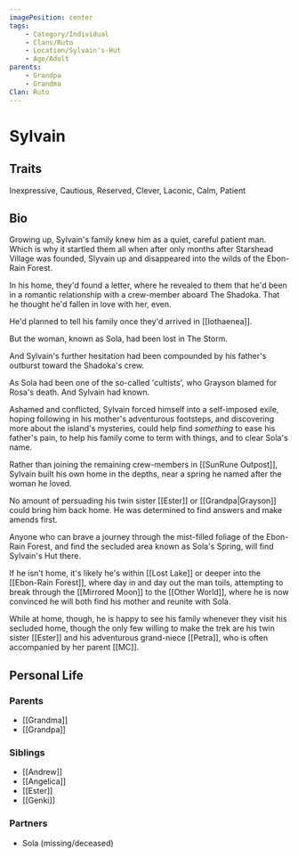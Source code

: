 ```yaml
---
imagePosition: center
tags:
    - Category/Individual
    - Clans/Ruto
    - Location/Sylvain's-Hut
    - Age/Adult
parents:
    - Grandpa
    - Grandma
Clan: Ruto
---
```


# Sylvain

## Traits

Inexpressive, Cautious, Reserved, Clever, Laconic, Calm, Patient

## Bio

Growing up, Sylvain's family knew him as a quiet, careful patient man. Which is why it startled them all when after only months after Starshead Village was founded, Slyvain up and disappeared into the wilds of the Ebon-Rain Forest.

In his home, they'd found a letter, where he revealed to them that he'd been in a romantic relationship with a crew-member aboard The Shadoka. That he thought he'd fallen in love with her, even.

He'd planned to tell his family once they'd arrived in [[Iothaenea]].

But the woman, known as Sola, had been lost in The Storm.

And Sylvain's further hesitation had been compounded by his father's outburst toward the Shadoka's crew. 

As Sola had been one of the so-called 'cultists', who Grayson blamed for Rosa's death. And Sylvain had known.

Ashamed and conflicted, Sylvain forced himself into a self-imposed exile, hoping following in his mother's adventurous footsteps, and discovering more about the island's mysteries, could help find *something* to ease his father's pain, to help his family come to term with things, and to clear Sola's name.

Rather than joining the remaining crew-members in [[SunRune Outpost]], Sylvain built his own home in the depths, near a spring he named after the woman he loved.

No amount of persuading his twin sister [[Ester]] or [[Grandpa|Grayson]] could bring him back home. He was determined to find answers and make amends first. 

Anyone who can brave a journey through the mist-filled foliage of the Ebon-Rain Forest, and find the secluded area known as Sola's Spring, will find Sylvain's Hut there. 

If he isn't home, it's likely he's within [[Lost Lake]] or deeper into the [[Ebon-Rain Forest]], where day in and day out the man toils, attempting to break through the [[Mirrored Moon]] to  the [[Other World]], where he is now convinced he will both find his mother and reunite with Sola.

While at home, though, he is happy to see his family whenever they visit his secluded home, though the only few willing to make the trek are his twin sister [[Ester]] and his adventurous grand-niece [[Petra]], who is often accompanied by her parent [[MC]]. 

## Personal Life

### Parents

-   [[Grandma]]
-   [[Grandpa]]

### Siblings

-   [[Andrew]]
-   [[Angelica]]
-   [[Ester]]
-   [[Genki]]

### Partners

- Sola (missing/deceased)